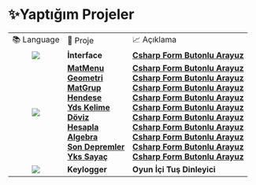 # ✨Yaptığım Projeler   


<div align="left">
  <table>
<tr>
	  <td>📚 Language </td> <td>📌 Proje </td> <td>📈 Açıklama </td>
</tr> 
<tr>
	<td align="center">
	  <img src="https://img.shields.io/badge/c%23-%23239120.svg?style=for-the-badge&logo=c-sharp&logoColor=white"  />
	</td> 
	<td>
	  <strong>İnterface</strong>
	</td>
	<td><a href="https://github.com/levham/interface" target="_blank">
		<strong><ins>Csharp Form Butonlu Arayuz</ins></strong>
		</a>
	</td>
</tr>



<tr>
	<td align="center">
	  <img src="https://img.shields.io/badge/javascript-%23323330.svg?style=for-the-badge&logo=javascript&logoColor=%23F7DF1E"  />
	</td> 
	<td>
<a href="https://t.me/mat_mr1aybot" target="_blank"><strong>MatMenu</strong></a><br >
<a href="https://t.me/geo_mr1aybot   " target="_blank"><strong>Geometri</strong></a><br >
<a href="https://t.me/matgrup_mr1aybot " target="_blank"><strong>MatGrup</strong></a><br >
<a href="https://t.me/hendese_mr1aybot " target="_blank"><strong>Hendese</strong></a><br >
<a href="https://t.me/ydskelime_mr1aybot" target="_blank"><strong>Yds Kelime</strong></a><br >
<a href="https://t.me/doviz_mr1aybot " target="_blank"><strong>Döviz</strong></a><br >
<a href="https://t.me/hesapla_mr1aybot" target="_blank"><strong>Hesapla</strong></a><br >
<a href="https://t.me/algebra_mr1aybot" target="_blank"><strong>Algebra</strong></a><br >
<a href="https://t.me/deprem_mr1aybot" target="_blank"><strong>Son Depremler</strong></a><br >
<a href="https://t.me/ykssayac_mr1aybot" target="_blank"><strong>Yks Sayaç</strong></a>
	</td>
	<td>
		<strong><ins>Csharp Form Butonlu Arayuz</ins></strong><br >
		<strong><ins>Csharp Form Butonlu Arayuz</ins></strong><br >
		<strong><ins>Csharp Form Butonlu Arayuz</ins></strong><br >
		<strong><ins>Csharp Form Butonlu Arayuz</ins></strong><br >
		<strong><ins>Csharp Form Butonlu Arayuz</ins></strong><br >
		<strong><ins>Csharp Form Butonlu Arayuz</ins></strong><br >
		<strong><ins>Csharp Form Butonlu Arayuz</ins></strong><br >
		<strong><ins>Csharp Form Butonlu Arayuz</ins></strong><br >
		<strong><ins>Csharp Form Butonlu Arayuz</ins></strong><br >
		<strong><ins>Csharp Form Butonlu Arayuz</ins></strong><br >		
	</td>
</tr>








<tr>
	<td align="center">
	  <img src="https://img.shields.io/badge/c++-%2300599C.svg?style=for-the-badge&logo=c%2B%2B&logoColor=white)"  />
	</td> 
	<td>
	  <strong>Keylogger</strong>
	</td>
	<td>
	  <strong>Oyun İçi Tuş Dinleyici</strong>
	</td>
</tr>





</table>
 


